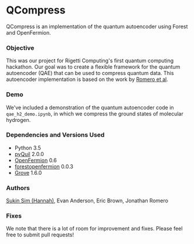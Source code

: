 # QCompress
QCompress is an implementation of the quantum autoencoder using Forest and OpenFermion.

### Objective
This was our project for Rigetti Computing's first quantum computing hackathon. Our goal was to create a flexible framework for the quantum autoencoder (QAE) that can be used to compress quantum data. This autoencoder implementation is based on the work by [Romero et al](https://arxiv.org/abs/1612.02806).

### Demo
We've included a demonstration of the quantum autoencoder code in `qae_h2_demo.ipynb`, in which we 
compress the ground states of molecular hydrogen.

### Dependencies and Versions Used
- Python 3.5
- [pyQuil](https://github.com/rigetticomputing/pyquil) 2.0.0
- [OpenFermion](https://github.com/quantumlib/OpenFermion) 0.6
- [forestopenfermion](https://github.com/rigetticomputing/forestopenfermion) 0.0.3
- [Grove](https://github.com/rigetticomputing/grove) 1.6.0

### Authors
[Sukin Sim (Hannah)](https://github.com/hsim13372), Evan Anderson, Eric Brown, Jonathan Romero

### Fixes 
We note that there is a lot of room for improvement and fixes. Please feel free to submit pull requests!
